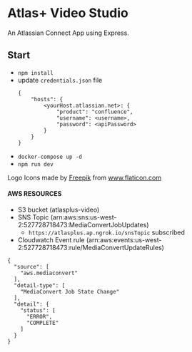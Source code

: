 # Atlas+ Video Studio

An Atlassian Connect App using Express.

## Start

- `npm install`
- update `credentials.json` file
  ```$xslt
  {
      "hosts": {
          <yourHost.atlassian.net>: {
              "product": "confluence",
              "username": <username>,
              "password": <apiPassword>
          }
      }
  }
  ```
- `docker-compose up -d`
- `npm run dev`

<div>Logo Icons made by <a href="https://www.flaticon.com/authors/freepik" title="Freepik">Freepik</a> from <a href="https://www.flaticon.com/" title="Flaticon">www.flaticon.com</a></div>

#### AWS RESOURCES

- S3 bucket (atlasplus-video)
- SNS Topic (arn:aws:sns:us-west-2:527728718473:MediaConvertJobUpdates)
  - `https://atlasplus.ap.ngrok.io/snsTopic` subscribed
- Cloudwatch Event rule (arn:aws:events:us-west-2:527728718473:rule/MediaConvertUpdateRules)

```aidl
{
  "source": [
    "aws.mediaconvert"
  ],
  "detail-type": [
    "MediaConvert Job State Change"
  ],
  "detail": {
    "status": [
      "ERROR",
      "COMPLETE"
    ]
  }
}
```
